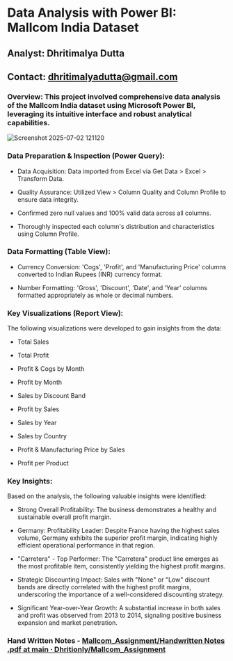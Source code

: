 # ﻿Data Analysis with Power BI: Mallcom India Dataset

##  Analyst: Dhritimalya Dutta

## Contact: dhritimalyadutta@gmail.com

### Overview: This project involved comprehensive data analysis of the Mallcom India dataset using Microsoft Power BI, leveraging its intuitive interface and robust analytical capabilities.







![Screenshot 2025-07-02 121120](https://github.com/user-attachments/assets/17a5d4b8-7a47-426e-9095-66c9fe394fa2)












### Data Preparation & Inspection (Power Query):

-   Data Acquisition: Data imported from Excel via Get Data > Excel > Transform Data.
    
-   Quality Assurance: Utilized View > Column Quality and Column Profile to ensure data integrity.
    

-   Confirmed zero null values and 100% valid data across all columns.
    
-   Thoroughly inspected each column's distribution and characteristics using Column Profile.
    

### Data Formatting (Table View):

-   Currency Conversion: 'Cogs', 'Profit', and 'Manufacturing Price' columns converted to Indian Rupees (INR) currency format.
    
-   Number Formatting: 'Gross', 'Discount', 'Date', and 'Year' columns formatted appropriately as whole or decimal numbers.
    

### Key Visualizations (Report View):

The following visualizations were developed to gain insights from the data:

  

-   Total Sales
    
-   Total Profit
    
-   Profit & Cogs by Month
    
-   Profit by Month
    
-   Sales by Discount Band
    
-   Profit by Sales
    
-   Sales by Year
    
-   Sales by Country
    
-   Profit & Manufacturing Price by Sales
    
-   Profit per Product
    

### Key Insights:

Based on the analysis, the following valuable insights were identified:

-   Strong Overall Profitability: The business demonstrates a healthy and sustainable overall profit margin.
    
-   Germany: Profitability Leader: Despite France having the highest sales volume, Germany exhibits the superior profit margin, indicating highly efficient operational performance in that region.
    
-   "Carretera" - Top Performer: The "Carretera" product line emerges as the most profitable item, consistently yielding the highest profit margins.
    
-   Strategic Discounting Impact: Sales with "None" or "Low" discount bands are directly correlated with the highest profit margins, underscoring the importance of a well-considered discounting strategy.
    
-   Significant Year-over-Year Growth: A substantial increase in both sales and profit was observed from 2013 to 2014, signaling positive business expansion and market penetration.
    

  

### Hand Written Notes - [Mallcom_Assignment/Handwritten Notes .pdf at main · Dhritionly/Mallcom_Assignment](https://github.com/Dhritionly/Mallcom_Assignment/blob/main/Handwritten%20Notes%20.pdf)



